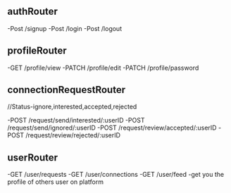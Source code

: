 ## authRouter
-Post /signup
-Post /login
-Post /logout

## profileRouter
-GET /profile/view
-PATCH /profile/edit
-PATCH /profile/password

## connectionRequestRouter
//Status-ignore,interested,accepted,rejected

-POST /request/send/interested/:userID
-POST /request/send/ignored/:userID
-POST /request/review/accepted/:userID
-POST /request/review/rejected/:userID

## userRouter
-GET /user/requests
-GET /user/connections
-GET /user/feed -get you the profile of others user on platform